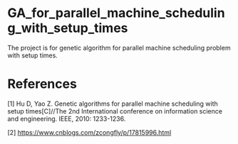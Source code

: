 # GA_for_parallel_machine_scheduling_with_setup_times
The project is for genetic algorithm for parallel machine scheduling problem with setup times.

# References
[1] Hu D, Yao Z. Genetic algorithms for parallel machine scheduling with setup times[C]//The 2nd International conference on information science and engineering. IEEE, 2010: 1233-1236.

[2] https://www.cnblogs.com/zcongfly/p/17815996.html
